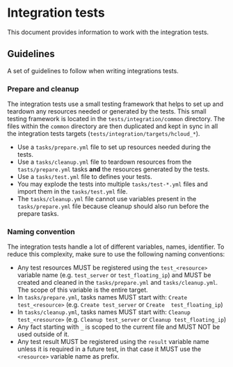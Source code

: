 # Integration tests

This document provides information to work with the integration tests.

## Guidelines

A set of guidelines to follow when writing integrations tests.

### Prepare and cleanup

The integration tests use a small testing framework that helps to set up and teardown any resources needed or generated by the tests. This small testing framework is located in the `tests/integration/common` directory. The files within the `common` directory are then duplicated and kept in sync in all the integration tests targets (`tests/integration/targets/hcloud_*`).

- Use a `tasks/prepare.yml` file to set up resources needed during the tests.
- Use a `tasks/cleanup.yml` file to teardown resources from the `tasts/prepare.yml` tasks **and** the resources generated by the tests.
- Use a `tasks/test.yml` file to defines your tests.
- You may explode the tests into multiple `tasks/test-*.yml` files and import them in the `tasks/test.yml` file.
- The `tasks/cleanup.yml` file cannot use variables present in the `tasks/prepare.yml` file because cleanup should also run before the prepare tasks.

### Naming convention

The integration tests handle a lot of different variables, names, identifier. To reduce this complexity, make sure to use the following naming conventions:

- Any test resources MUST be registered using the `test_<resource>` variable name (e.g. `test_server` or `test_floating_ip`) and MUST be created and cleaned in the `tasks/prepare.yml` and `tasks/cleanup.yml`. The scope of this variable is the entire target.
- In `tasks/prepare.yml`, tasks names MUST start with: `Create test_<resource>` (e.g. `Create test_server` or `Create  test_floating_ip`)
- In `tasks/cleanup.yml`, tasks names MUST start with: `Cleanup test_<resource>` (e.g. `Cleanup test_server` or `Cleanup test_floating_ip`)
- Any fact starting with `_` is scoped to the current file and MUST NOT be used outside of it.
- Any test result MUST be registered using the `result` variable name unless it is required in a future test, in that case it MUST use the `<resource>` variable name as prefix.
